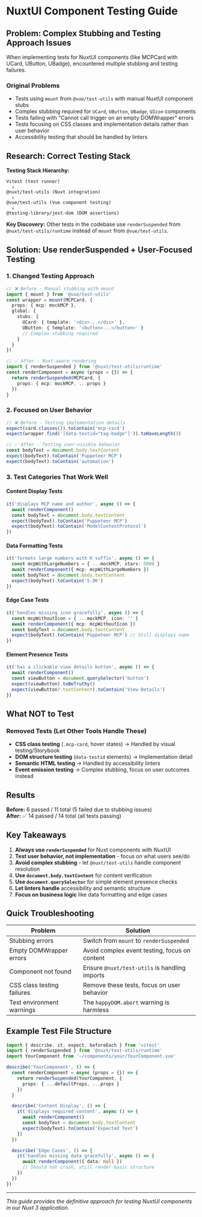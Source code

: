 # NuxtUI Component Testing Guide

## Problem: Complex Stubbing and Testing Approach Issues

When implementing tests for NuxtUI components (like MCPCard with UCard, UButton, UBadge), encountered multiple stubbing and testing failures.

### Original Problems
- Tests using `mount` from `@vue/test-utils` with manual NuxtUI component stubs
- Complex stubbing required for `UCard`, `UButton`, `UBadge`, `UIcon` components
- Tests failing with "Cannot call trigger on an empty DOMWrapper" errors
- Tests focusing on CSS classes and implementation details rather than user behavior
- Accessibility testing that should be handled by linters

## Research: Correct Testing Stack

**Testing Stack Hierarchy:**
```
Vitest (test runner) 
  ↓
@nuxt/test-utils (Nuxt integration)
  ↓  
@vue/test-utils (Vue component testing)
  ↓
@testing-library/jest-dom (DOM assertions)
```

**Key Discovery:** Other tests in the codebase use `renderSuspended` from `@nuxt/test-utils/runtime` instead of `mount` from `@vue/test-utils`.

## Solution: Use renderSuspended + User-Focused Testing

### 1. Changed Testing Approach

```typescript
// ❌ Before - Manual stubbing with mount
import { mount } from '@vue/test-utils'
const wrapper = mount(MCPCard, {
  props: { mcp: mockMCP },
  global: {
    stubs: {
      UCard: { template: '<div>...</div>' },
      UButton: { template: '<button>...</button>' }
      // Complex stubbing required
    }
  }
})

// ✅ After - Nuxt-aware rendering
import { renderSuspended } from '@nuxt/test-utils/runtime'
const renderComponent = async (props = {}) => {
  return renderSuspended(MCPCard, { 
    props: { mcp: mockMCP, ...props } 
  })
}
```

### 2. Focused on User Behavior

```typescript
// ❌ Before - Testing implementation details
expect(card.classes()).toContain('mcp-card')
expect(wrapper.find('[data-testid="tag-badge"]')).toHaveLength(3)

// ✅ After - Testing user-visible behavior  
const bodyText = document.body.textContent
expect(bodyText).toContain('Puppeteer MCP')
expect(bodyText).toContain('automation')
```

### 3. Test Categories That Work Well

#### Content Display Tests
```typescript
it('displays MCP name and author', async () => {
  await renderComponent()
  const bodyText = document.body.textContent
  expect(bodyText).toContain('Puppeteer MCP')
  expect(bodyText).toContain('ModelContextProtocol')
})
```

#### Data Formatting Tests
```typescript
it('formats large numbers with K suffix', async () => {
  const mcpWithLargeNumbers = { ...mockMCP, stars: 5000 }
  await renderComponent({ mcp: mcpWithLargeNumbers })
  const bodyText = document.body.textContent
  expect(bodyText).toContain('5.0K')
})
```

#### Edge Case Tests
```typescript
it('handles missing icon gracefully', async () => {
  const mcpWithoutIcon = { ...mockMCP, icon: '' }
  await renderComponent({ mcp: mcpWithoutIcon })
  const bodyText = document.body.textContent
  expect(bodyText).toContain('Puppeteer MCP') // Still displays name
})
```

#### Element Presence Tests
```typescript
it('has a clickable view details button', async () => {
  await renderComponent()
  const viewButton = document.querySelector('button')
  expect(viewButton).toBeTruthy()
  expect(viewButton?.textContent).toContain('View Details')
})
```

## What NOT to Test

### Removed Tests (Let Other Tools Handle These)
- **CSS class testing** (`.mcp-card`, hover states) → Handled by visual testing/Storybook
- **DOM structure testing** (`data-testid` elements) → Implementation detail
- **Semantic HTML testing** → Handled by accessibility linters
- **Event emission testing** → Complex stubbing, focus on user outcomes instead

## Results

**Before:** 6 passed / 11 total (5 failed due to stubbing issues)  
**After:** ✅ 14 passed / 14 total (all tests passing)

## Key Takeaways

1. **Always use `renderSuspended`** for Nuxt components with NuxtUI
2. **Test user behavior, not implementation** - focus on what users see/do
3. **Avoid complex stubbing** - let `@nuxt/test-utils` handle component resolution
4. **Use `document.body.textContent`** for content verification
5. **Use `document.querySelector`** for simple element presence checks
6. **Let linters handle** accessibility and semantic structure
7. **Focus on business logic** like data formatting and edge cases

## Quick Troubleshooting

| Problem | Solution |
|---------|----------|
| Stubbing errors | Switch from `mount` to `renderSuspended` |
| Empty DOMWrapper errors | Avoid complex event testing, focus on content |
| Component not found | Ensure `@nuxt/test-utils` is handling imports |
| CSS class testing failures | Remove these tests, focus on user behavior |
| Test environment warnings | The `happyDOM.abort` warning is harmless |

## Example Test File Structure

```typescript
import { describe, it, expect, beforeEach } from 'vitest'
import { renderSuspended } from '@nuxt/test-utils/runtime'
import YourComponent from '~/components/your/YourComponent.vue'

describe('YourComponent', () => {
  const renderComponent = async (props = {}) => {
    return renderSuspended(YourComponent, { 
      props: { ...defaultProps, ...props } 
    })
  }

  describe('Content Display', () => {
    it('displays required content', async () => {
      await renderComponent()
      const bodyText = document.body.textContent
      expect(bodyText).toContain('Expected Text')
    })
  })

  describe('Edge Cases', () => {
    it('handles missing data gracefully', async () => {
      await renderComponent({ data: null })
      // Should not crash, still render basic structure
    })
  })
})
```

---

*This guide provides the definitive approach for testing NuxtUI components in our Nuxt 3 application.*